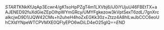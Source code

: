 $START$KNkKfJqAp3Ecwr4/gK1soHpPZgT4m1LXVbj6/iJ0iYUjuU46FBEtTX+aAJENED92fuXdGieZEpOIhpWYmGRcy/UMYFgkezow3kVptSexT6zdL/7gnXrcaIkcjwD9D1/JQW42CMs+h2uheH4hoZxEGKk30z+Ztzz4A8hlLwJbCCC6eoUhCXldYNpeWTCPVMXE0QFlyEPO6wDiLD4eO25glQ==$END$